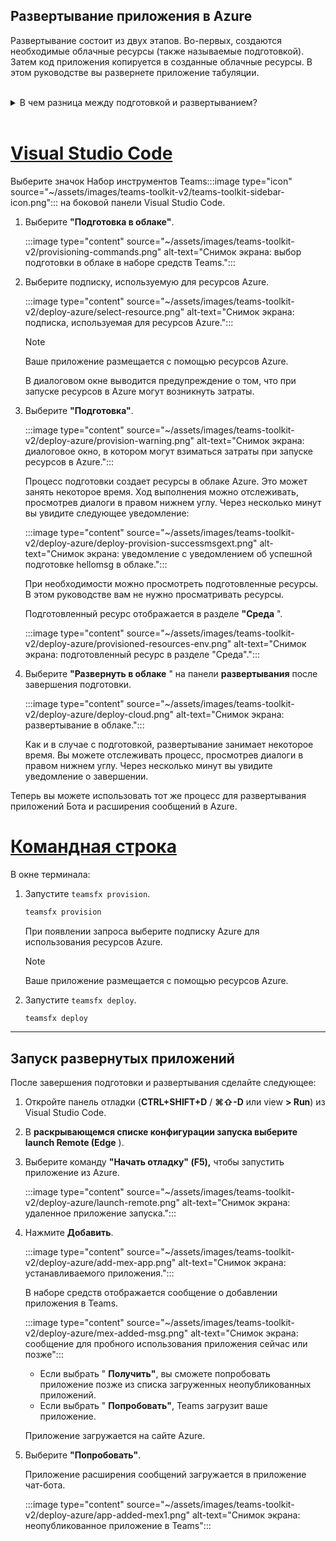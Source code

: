 ## <a name="deploy-your-app-to-azure"></a>Развертывание приложения в Azure

Развертывание состоит из двух этапов.  Во-первых, создаются необходимые облачные ресурсы (также называемые подготовкой). Затем код приложения копируется в созданные облачные ресурсы. В этом руководстве вы развернете приложение табуляции.
<br>
<br>
<details>
<summary>В чем разница между подготовкой и развертыванием?</summary>
<br>
На <b>этапе</b> подготовки создаются ресурсы в Azure и Microsoft 365 для вашего приложения, но код (HTML, CSS, JavaScript и т. д.) не копируется в ресурсы. На <b>шаге</b> "Развертывание" код приложения копируется в ресурсы, созданные на этапе подготовки. Обычно развертывание выполняется несколько раз без подготовки новых ресурсов. Так как этап подготовки может занять некоторое время, он отделен от шага развертывания.
</details>
<br>

# <a name="visual-studio-code"></a>[Visual Studio Code](#tab/vscode)

Выберите значок Набор инструментов Teams:::image type="icon" source="~/assets/images/teams-toolkit-v2/teams-toolkit-sidebar-icon.png"::: на боковой панели Visual Studio Code.

1. Выберите **"Подготовка в облаке"**.

   :::image type="content" source="~/assets/images/teams-toolkit-v2/provisioning-commands.png" alt-text="Снимок экрана: выбор подготовки в облаке в наборе средств Teams.":::

1. Выберите подписку, используемую для ресурсов Azure.

    :::image type="content" source="~/assets/images/teams-toolkit-v2/deploy-azure/select-resource.png" alt-text="Снимок экрана: подписка, используемая для ресурсов Azure.":::

   > [!NOTE]
   > Ваше приложение размещается с помощью ресурсов Azure.

    В диалоговом окне выводится предупреждение о том, что при запуске ресурсов в Azure могут возникнуть затраты.

1. Выберите **"Подготовка"**.

   :::image type="content" source="~/assets/images/teams-toolkit-v2/deploy-azure/provision-warning.png" alt-text="Снимок экрана: диалоговое окно, в котором могут взиматься затраты при запуске ресурсов в Azure.":::

   Процесс подготовки создает ресурсы в облаке Azure. Это может занять некоторое время. Ход выполнения можно отслеживать, просмотрев диалоги в правом нижнем углу. Через несколько минут вы увидите следующее уведомление:

   :::image type="content" source="~/assets/images/teams-toolkit-v2/deploy-azure/deploy-provision-successmsgext.png" alt-text="Снимок экрана: уведомление с уведомлением об успешной подготовке hellomsg в облаке.":::

    При необходимости можно просмотреть подготовленные ресурсы. В этом руководстве вам не нужно просматривать ресурсы.

    Подготовленный ресурс отображается в разделе **"Среда** ".

    :::image type="content" source="~/assets/images/teams-toolkit-v2/deploy-azure/provisioned-resources-env.png" alt-text="Снимок экрана: подготовленный ресурс в разделе &quot;Среда&quot;.":::

1. Выберите **"Развернуть в облаке** " на панели **развертывания** после завершения подготовки.

   :::image type="content" source="~/assets/images/teams-toolkit-v2/deploy-azure/deploy-cloud.png" alt-text="Снимок экрана: развертывание в облаке.":::

   Как и в случае с подготовкой, развертывание занимает некоторое время. Вы можете отслеживать процесс, просмотрев диалоги в правом нижнем углу. Через несколько минут вы увидите уведомление о завершении.

Теперь вы можете использовать тот же процесс для развертывания приложений Бота и расширения сообщений в Azure.

# <a name="command-line"></a>[Командная строка](#tab/cli)

В окне терминала:

1. Запустите `teamsfx provision`.

   ``` bash
   teamsfx provision
   ```

   При появлении запроса выберите подписку Azure для использования ресурсов Azure.

   > [!NOTE]
   > Ваше приложение размещается с помощью ресурсов Azure.

1. Запустите `teamsfx deploy`.

   ``` bash
   teamsfx deploy
   ```

---

## <a name="run-the-deployed-app"></a>Запуск развернутых приложений

После завершения подготовки и развертывания сделайте следующее:

1. Откройте панель отладки (**CTRL+SHIFT+D** / **⌘⇧-D** или view **> Run**) из Visual Studio Code.
1. В **раскрывающемся списке конфигурации запуска выберите launch Remote (Edge** ).
1. Выберите команду **"Начать отладку" (F5),** чтобы запустить приложение из Azure.

   :::image type="content" source="~/assets/images/teams-toolkit-v2/deploy-azure/launch-remote.png" alt-text="Снимок экрана: удаленное приложение запуска.":::

1. Нажмите **Добавить**.

   :::image type="content" source="~/assets/images/teams-toolkit-v2/deploy-azure/add-mex-app.png" alt-text="Снимок экрана: устанавливаемого приложения.":::

   В наборе средств отображается сообщение о добавлении приложения в Teams.

   :::image type="content" source="~/assets/images/teams-toolkit-v2/deploy-azure/mex-added-msg.png" alt-text="Снимок экрана: сообщение для пробного использования приложения сейчас или позже":::

    - Если выбрать " **Получить"**, вы сможете попробовать приложение позже из списка загруженных неопубликованных приложений.
    - Если выбрать " **Попробовать"**, Teams загрузит ваше приложение.

   Приложение загружается на сайте Azure.

1. Выберите **"Попробовать"**.

   Приложение расширения сообщений загружается в приложение чат-бота.

   :::image type="content" source="~/assets/images/teams-toolkit-v2/deploy-azure/app-added-mex1.png" alt-text="Снимок экрана: неопубликованное приложение в Teams":::
